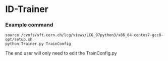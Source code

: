 # ID-Trainer

### Example command

``` 
source /cvmfs/sft.cern.ch/lcg/views/LCG_97python3/x86_64-centos7-gcc8-opt/setup.sh
python Trainer.py TrainConfig 

```

The end user will only need to edit the TrainConfig.py
